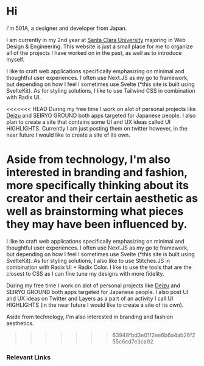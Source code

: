 # Hi

I'm 501A, a designer and developer from Japan.

I am currently in my 2nd year at [Santa Clara University](https://scu.edu) majoring in Web Design & Engineering. This website is just a small place for me to organize all of the projects I have worked on in the past, as well as to introduce myself.

I like to craft web applications specifically emphasizing on minimal and thoughtful user experiences. I often use Next.JS as my go to framework, but depending on how I feel I sometimes use Svelte (\*this site is built using SvelteKit). As for styling solutions, I like to use Tailwind CSS in combination with Radix UI.

<<<<<<< HEAD
During my free time I work on alot of personal projects like [Deizu](https://deizu.vercel.app/) and SEIRYO GROUND both apps targeted for Japanese people. I also plan to create a site that contains some UI and UX ideas called UI HIGHLIGHTS. Currently I am just posting them on twitter however, in the near future I would like to create a site of its own.

Aside from technology, I'm also interested in branding and fashion, more specifically thinking about its creator and their certain aesthetic as well as brainstorming what pieces they may have been influenced by.
=======
I like to craft web applications specifically emphasizing on minimal and thoughtful user experiences. I often use Next.JS as my go to framework, but depending on how I feel I sometimes use Svelte (*this site is built using SvelteKit). As for styling solutions, I also like to use Stitches.JS in combination with Radix UI + Radix Color. I like to use the tools that are the closest to CSS as I can fine tune my designs with more fidelity.
 
During my free time I work on alot of personal projects like [Deizu](https://deizu.vercel.app/) and SEIRYO GROUND both apps targeted for Japanese people. I also post UI and UX ideas on Twitter and Layers as a part of an activity I call UI HIGHLIGHTS (in the near future I would like to create a site of its own).

Aside from technology, I'm also interested in branding and fashion aesthetics.
>>>>>>> 63948fbd3e01f2ee6b6a4ab26f255c6cd7e3ca92

### Relevant Links
